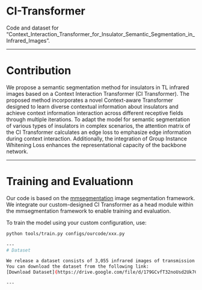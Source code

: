 # CI-Transformer
Code and dataset for “Context_Interaction_Transformer_for_Insulator_Semantic_Segmentation_in_Infrared_Images”. 


---
# Contribution
We propose a semantic segmentation method for insulators in TL infrared images based on a Context Interaction Transformer (CI Transformer). The proposed method incorporates a novel Context-aware Transformer designed to learn diverse contextual information about insulators and achieve context information interaction across different receptive fields through multiple iterations. To adapt the model for semantic segmentation of various types of insulators in complex scenarios, the attention matrix of the CI Transformer calculates an edge loss to emphasize edge information during context interaction. Additionally, the integration of Group Instance Whitening Loss enhances the representational capacity of the backbone network.



---
# Training and Evaluationn
Our code is based on the [mmsegmentation](https://github.com/open-mmlab/mmsegmentation) image segmentation framework. We integrate our custom-designed CI Transformer as a head module within the mmsegmentation framework to enable training and evaluation.

To train the model using your custom configuration, use:

```bash
python tools/train.py configs/ourcode/xxx.py

---
# Dataset

We release a dataset consists of 3,055 infrared images of transmission line insulators. The insulators in these images were annotated using the **Interactive Semi-Automatic Annotation Tool with Segment Anything**.
You can download the dataset from the following link:
[Download Dataset](https://drive.google.com/file/d/179GCvfT32noUsd2Uk7C0bLR3VmrM2NQY/view?usp=drive_link)

---

